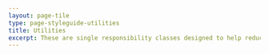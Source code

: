 ```yaml
---
layout: page-tile
type: page-styleguide-utilities
title: Utilities
excerpt: These are single responsibility classes designed to help reduce duplication in our SCSS.
---
```

